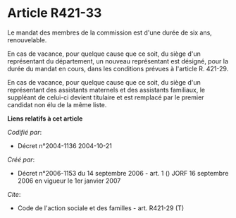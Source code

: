 # Article R421-33

Le mandat des membres de la commission est d'une durée de six ans, renouvelable.

En cas de vacance, pour quelque cause que ce soit, du siège d'un représentant du département, un nouveau représentant est
désigné, pour la durée du mandat en cours, dans les conditions prévues à l'article R. 421-29.

En cas de vacance, pour quelque cause que ce soit, du siège d'un représentant des assistants maternels et des assistants
familiaux, le suppléant de celui-ci devient titulaire et est remplacé par le premier candidat non élu de la même liste.

**Liens relatifs à cet article**

_Codifié par_:

  - Décret n°2004-1136 2004-10-21

_Créé par_:

  - Décret n°2006-1153 du 14 septembre 2006 - art. 1 () JORF 16 septembre 2006 en vigueur le 1er janvier 2007

_Cite_:

  - Code de l'action sociale et des familles - art. R421-29 (T)

